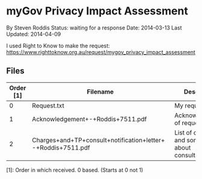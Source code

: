 myGov Privacy Impact Assessment
===============================
By Steven Roddis
Status: waiting for a response
Date: 2014-03-13
Last Updated: 2014-04-09

I used Right to Know to make the request: https://www.righttoknow.org.au/request/mygov_privacy_impact_assessment

Files
-----
| Order [1] | Filename | Description |
| --------- | -------- | ----------- |
| 0 | Request.txt | My request |
| 1 | Acknowledgement+-+Roddis+7511.pdf | Acknowledgement of request |
| 2 | Charges+and+TP+consult+notification+letter+-+Roddis+7511.pdf | List of charges and some stuff about consultations |
[1]: Order in which received. 0 based. (Starts at 0 not 1)
